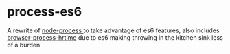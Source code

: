 # process-es6

A rewrite of [node-process
](https://github.com/defunctzombie/node-process) to take advantage of es6 features, also includes [browser-process-hrtime](https://github.com/kumavis/browser-process-hrtime) due to es6 making throwing in the kitchen sink less of a burden
 
